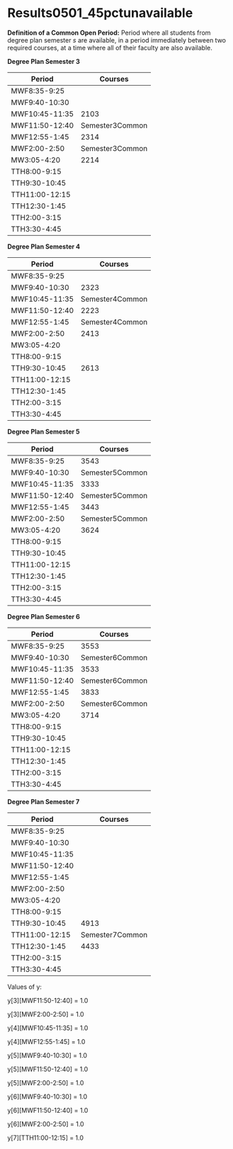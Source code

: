 # Results0501_45pctunavailable

**Definition of a Common Open Period:** Period where all students from degree plan semester *s* are available, in a period immediately between two required courses, at a time where all of their faculty are also available. 

**Degree Plan Semester 3**

| Period | Courses |
|---------|-----------|
| MWF8:35-9:25 | |
| MWF9:40-10:30 | |
| MWF10:45-11:35 | 2103|
| MWF11:50-12:40 | Semester3Common|
| MWF12:55-1:45 | 2314|
| MWF2:00-2:50 | Semester3Common|
| MW3:05-4:20 | 2214|
| TTH8:00-9:15 | |
| TTH9:30-10:45 | |
| TTH11:00-12:15 | |
| TTH12:30-1:45 | |
| TTH2:00-3:15 | |
| TTH3:30-4:45 | |
**Degree Plan Semester 4**

| Period | Courses |
|---------|-----------|
| MWF8:35-9:25 | |
| MWF9:40-10:30 | 2323|
| MWF10:45-11:35 | Semester4Common|
| MWF11:50-12:40 | 2223|
| MWF12:55-1:45 | Semester4Common|
| MWF2:00-2:50 | 2413|
| MW3:05-4:20 | |
| TTH8:00-9:15 | |
| TTH9:30-10:45 | 2613|
| TTH11:00-12:15 | |
| TTH12:30-1:45 | |
| TTH2:00-3:15 | |
| TTH3:30-4:45 | |
**Degree Plan Semester 5**

| Period | Courses |
|---------|-----------|
| MWF8:35-9:25 | 3543|
| MWF9:40-10:30 | Semester5Common|
| MWF10:45-11:35 | 3333|
| MWF11:50-12:40 | Semester5Common|
| MWF12:55-1:45 | 3443|
| MWF2:00-2:50 | Semester5Common|
| MW3:05-4:20 | 3624|
| TTH8:00-9:15 | |
| TTH9:30-10:45 | |
| TTH11:00-12:15 | |
| TTH12:30-1:45 | |
| TTH2:00-3:15 | |
| TTH3:30-4:45 | |
**Degree Plan Semester 6**

| Period | Courses |
|---------|-----------|
| MWF8:35-9:25 | 3553|
| MWF9:40-10:30 | Semester6Common|
| MWF10:45-11:35 | 3533|
| MWF11:50-12:40 | Semester6Common|
| MWF12:55-1:45 | 3833|
| MWF2:00-2:50 | Semester6Common|
| MW3:05-4:20 | 3714|
| TTH8:00-9:15 | |
| TTH9:30-10:45 | |
| TTH11:00-12:15 | |
| TTH12:30-1:45 | |
| TTH2:00-3:15 | |
| TTH3:30-4:45 | |
**Degree Plan Semester 7**

| Period | Courses |
|---------|-----------|
| MWF8:35-9:25 | |
| MWF9:40-10:30 | |
| MWF10:45-11:35 | |
| MWF11:50-12:40 | |
| MWF12:55-1:45 | |
| MWF2:00-2:50 | |
| MW3:05-4:20 | |
| TTH8:00-9:15 | |
| TTH9:30-10:45 | 4913|
| TTH11:00-12:15 | Semester7Common|
| TTH12:30-1:45 | 4433|
| TTH2:00-3:15 | |
| TTH3:30-4:45 | |

Values of y:

y[3][MWF11:50-12:40] = 1.0

y[3][MWF2:00-2:50] = 1.0

y[4][MWF10:45-11:35] = 1.0

y[4][MWF12:55-1:45] = 1.0

y[5][MWF9:40-10:30] = 1.0

y[5][MWF11:50-12:40] = 1.0

y[5][MWF2:00-2:50] = 1.0

y[6][MWF9:40-10:30] = 1.0

y[6][MWF11:50-12:40] = 1.0

y[6][MWF2:00-2:50] = 1.0

y[7][TTH11:00-12:15] = 1.0

